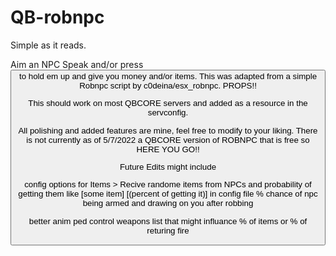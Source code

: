 # QB-robnpc
Simple as it reads.

Aim an NPC Speak and/or press <BUTTON> to hold em up and give you money and/or items. <Selected in the Config file>
This was adapted from a simple Robnpc script by c0deina/esx_robnpc. PROPS!!

This should work on most QBCORE servers and added as a resource in the servconfig.

All polishing and added features are mine, feel free to modify to your liking. 
There is not currently as of 5/7/2022 a QBCORE version of ROBNPC that is free so 
HERE YOU GO!!

Future Edits might include 

config options for Items >
  Recive randome items from NPCs and probability of getting them like [some item] [(percent of getting it)] in config file
  % chance of npc being armed and drawing on you after robbing
  
better anim ped control
weapons list that might influance % of items or % of returing fire
